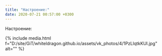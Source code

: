 ```yaml
---
title: "Настроение:"
date: 2020-07-21 00:57:00 +0300
---
```


Настроение:

{% include media.html f="D:/site/GiT/whiteldragon.github.io/assets/vk_photos/4/1PzLlqtkKUI.jpg" alt="" %}

